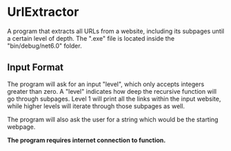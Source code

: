 # UrlExtractor
A program that extracts all URLs from a website, including its subpages until a certain level of depth. The ".exe" file is located inside the "bin/debug/net6.0" folder.

## Input Format
The program will ask for an input "level", which only accepts integers greater than zero. A "level" indicates how deep the recursive function will go through subpages. Level 1 will print all the links within the input website, while higher levels will iterate through those subpages as well.

The program will also ask the user for a string which would be the starting webpage.

**The program requires internet connection to function.**
